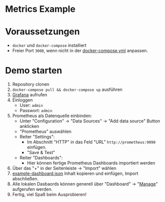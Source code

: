 Metrics Example
===

# Voraussetzungen

- `docker` und `docker-compose` installiert
- Freier Port `3000`, wenn nicht in der [docker-compose.yml](docker-compose.yml) anpassen.


# Demo starten

1. Repository clonen
2. `docker-compose pull && docker-compose up` ausführen
3. [Grafana](http://localhost:3000/) aufrufen
4. Einloggen
	- User: `admin`
	- Passwort: `admin`
5. Prometheus als Datenquelle einbinden:
	- Unter "Configuration" -> "Data Sources" -> "Add data source" Button anklicken
	- "Prometheus" auswählen
	- Reiter "Settings":
		- Im Abschnitt "HTTP" in das Feld "URL" `http://prometheus:9090` einfügen.
		- "Save & Test"
	- Reiter "Dashboards":
		- Hier können fertige Prometheus Dashboards importiert werden
6. Über das "+" in der Seitenleiste -> "Import" wählen
7. [example-dashboard.json](example-dashboard.json) Inhalt kopieren und einfügen, Import abschließen.
8. Alle lokalen Dasbaords können generell über "Dashboard" -> "[Manage](http://localhost:3000/dashboards)" aufgerufen werden.
9. Fertig, viel Spaß beim Ausprobieren!

